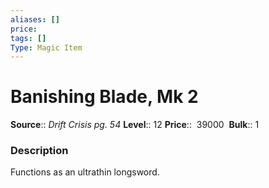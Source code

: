 ```yaml
---
aliases: []
price: 
tags: []
Type: Magic Item
---
```


# Banishing Blade, Mk 2

**Source**:: _Drift Crisis pg. 54_
**Level**:: 12
**Price**::  39000 
**Bulk**:: 1

### Description

Functions as an ultrathin longsword.
